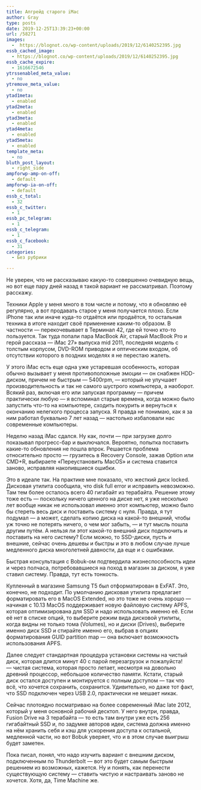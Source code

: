 ```yaml
---
title: Апгрейд старого iMac
author: Gray
type: posts
date: 2019-12-25T13:39:23+00:00
url: /58271
images:
  -  https://blognot.co/wp-content/uploads/2019/12/6140252395.jpg
essb_cached_image:
  - https://blognot.co/wp-content/uploads/2019/12/6140252395.jpg
essb_cache_expire:
  - 1616672546
ytrssenabled_meta_value:
  - no
ytremove_meta_value:
  - no
ytad1meta:
  - enabled
ytad2meta:
  - enabled
ytad3meta:
  - enabled
ytad4meta:
  - enabled
ytad5meta:
  - enabled
template_meta:
  - no
bluth_post_layout:
  - right_side
ampforwp-amp-on-off:
  - default
ampforwp-ia-on-off:
  - default
essb_c_total:
  - 32
essb_c_twitter:
  - 1
essb_pc_telegram:
  - 1
essb_c_telegram:
  - 1
essb_c_facebook:
  - 31
categories:
  - Без рубрики

---
```








Не уверен, что не рассказываю какую-то совершенно очевидную вещь, но вот еще пару дней назад я такой вариант не рассматривал. Поэтому расскажу.

Техники Apple у меня много в том числе и потому, что я обновляю её регулярно, а вот продавать старое у меня получается плохо. Если iPhone так или иначе куда-то отдаётся или продаётся, то остальная техника в итоге находит своё применение каким-то образом. В частности — перекочевывает в Терминал 42, где ей точно кто-то пользуется. Так туда попали пара MacBook Air, старый MacBook Pro и герой рассказа — iMac 27&#187; выпуска mid 2011, последняя модель с толстым корпусом, DVD-ROM приводом и оптическим входом, об отсутствии которого в поздних моделях я не перестаю жалеть.

У этого iMac есть еще одна уже устаревшая особенность, которая обычно вызывает у меня противоположные эмоции — он снабжен HDD-диском, причем не быстрым — 5400rpm, — который не улучшает производительность и так не самого шустрого компьютера, а наоборот. Всякий раз, включая его или запуская программу — причем практически любую — я вспоминал старые времена, когда можно было запустить что-то на компьютере, сходить покурить и вернуться к окончанию нелегкого процесса запуска. Я правда не понимаю, как я за ним работал буквально 7 лет назад — настолько избаловали нас современные компьютеры. 

Неделю назад iMac сдался. Ну как, почти — при загрузке долго показывал прогресс-бар и выключался. Вероятно, попытка поставить какие-то обновления не пошла впрок. Решается проблема относительно просто — грузитесь в Recovery Console, зажав Option или CMD+R, выбираете &#171;Переустановить MacOS&#187; и система ставится заново, исправляя накопившиеся ошибки.

Это в идеале так. На практике мне показало, что жесткий диск locked. Дисковая утилита сообщила, что disk full error и исправить невозможно. Там тем более осталось всего 40 гигабайт из терабайта. Решение этому тоже есть — поскольку ничего ценного на диске нет, я уже несколько лет вообще никак не использовал именно этот компьютер, можно было бы стереть весь диск и поставить систему с нуля. Правда, я тут подумал — а может, сделать копию диска на какой-то внешний, чтобы уж точно не потерять ничего, о чем мог забыть, — и тут мысль пошла другим путём. А нельзя ли этот какой-то внешний диск подключить и поставить на него систему? Если можно, то SSD-диски, пусть и внешние, сейчас очень дешевы и быстры и это в любом случае лучше медленного диска многолетней давности, да еще и с ошибками.

Быстрая консультация с Bobuk-ом подтвердила жизнеспособность идеи и через полчаса, потребовавшиеся на поход в магазин за диском, я уже ставил систему. Правда, тут есть тонкость.

Купленный в магазине Samsung T5 был отформатирован в ExFAT. Это, конечно, не подходит. По умолчанию дисковая утилита предлагает форматировать его в MacOS Extended, но это тоже не очень хорошо — начиная с 10.13 MacOS поддерживает новую файловую систему APFS, которая оптимизирована для SSD и надо использовать именно её. Если её нет в списке опций, то выберите режим вида дисковой утилиты, когда видны не только тома (Volumes), но и диски (Drives), выберите именно диск SSD и стирайте именно его, выбрав в опциях форматирования GUID partition map — она включает возможность использования APFS.

Далее следует стандартная процедура установки системы на чистый диск, которая длится минут 40 с парой перезагрузок и пожалуйста! — чистая система, которая просто летает, несмотря на довольно древний процессор, небольшое количество памяти. Кстати, старый диск остался доступен и монтируется с полным доступом — так что всё, что хочется сохранить, сохранится. Удивительно, но даже тот факт, что SSD подключен через USB 2.0, практически не мешает никак.

Сейчас плотоядно посматриваю на более современный iMac late 2012, который у меня основной рабочий десктоп. У него внутри, правда, Fusion Drive на 3 терабайта — то есть там внутри уже есть 256 гигабайтный SSD и, по задумке авторов идеи, система должна именно на нём хранить себя и кэш для ускорения доступа к остальной, медленной части, но вот Bobuk уверяет, что и в этом случае выигрыш будет заметен.

Пока писал, понял, что надо изучить вариант с внешним диском, подключенным по Thunderbolt — вот это будет самым быстрым решением из возможных, кажется. Ну и понять, как перенести существующую систему — ставить чистую и настраивать заново не хочется. Хотя, да, Time Machine же.